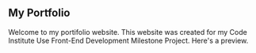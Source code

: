 ## My Portfolio

Welcome to my portifolio website. This website was created for my Code Institute Use Front-End Development Milestone Project. Here's a preview.


